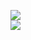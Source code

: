 [![](https://img.shields.io/badge/Made%20With-Github%20Spray-lightgrey.svg?style=for-the-badge&logo=github)](https://github.com/Annihil/github-spray#6596)  
[![](https://i.imgur.com/2DrTn0Z.gif)](https://github.com/Annihil/github-spray)